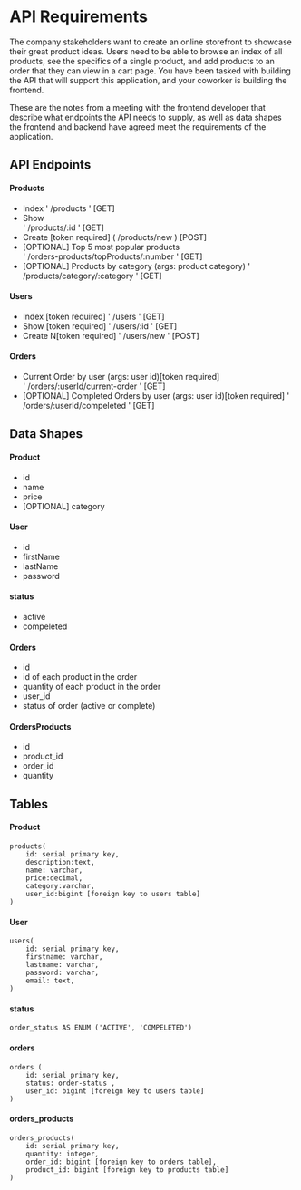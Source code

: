 # API Requirements
The company stakeholders want to create an online storefront to showcase their great product ideas. Users need to be able to browse an index of all products, see the specifics of a single product, and add products to an order that they can view in a cart page. You have been tasked with building the API that will support this application, and your coworker is building the frontend.

These are the notes from a meeting with the frontend developer that describe what endpoints the API needs to supply, as well as data shapes the frontend and backend have agreed meet the requirements of the application. 

## API Endpoints
#### Products
- Index 
    ' /products ' [GET]
- Show  
    ' /products/:id ' [GET]
- Create [token required] 
    ( /products/new ) [POST]
- [OPTIONAL] Top 5 most popular products  
    ' /orders-products/topProducts/:number ' [GET]
- [OPTIONAL] Products by category (args: product category) 
    ' /products/category/:category ' [GET]

#### Users
- Index [token required] 
    ' /users ' [GET]
- Show [token required] 
    ' /users/:id ' [GET]
- Create N[token required] 
    ' /users/new ' [POST]

#### Orders
- Current Order by user (args: user id)[token required]  
    ' /orders/:userId/current-order ' [GET]
- [OPTIONAL] Completed Orders by user (args: user id)[token required] 
    ' /orders/:userId/compeleted ' [GET]

## Data Shapes
#### Product
-  id
- name
- price
- [OPTIONAL] category

#### User
- id
- firstName
- lastName
- password

#### status
- active
- compeleted

#### Orders
- id
- id of each product in the order
- quantity of each product in the order
- user_id
- status of order (active or complete)

#### OrdersProducts
- id
- product_id
- order_id
- quantity


## Tables
####  Product
    products(
        id: serial primary key,
        description:text,
        name: varchar,
        price:decimal,
        category:varchar,
        user_id:bigint [foreign key to users table]
    )

#### User
    users(
        id: serial primary key,
        firstname: varchar,
        lastname: varchar,
        password: varchar,
        email: text,
    )

#### status
    order_status AS ENUM ('ACTIVE', 'COMPELETED')

#### orders
    orders (
        id: serial primary key,
        status: order-status ,
        user_id: bigint [foreign key to users table]
    )

#### orders_products
    orders_products(
        id: serial primary key,
        quantity: integer,
        order_id: bigint [foreign key to orders table],
        product_id: bigint [foreign key to products table]
    )

